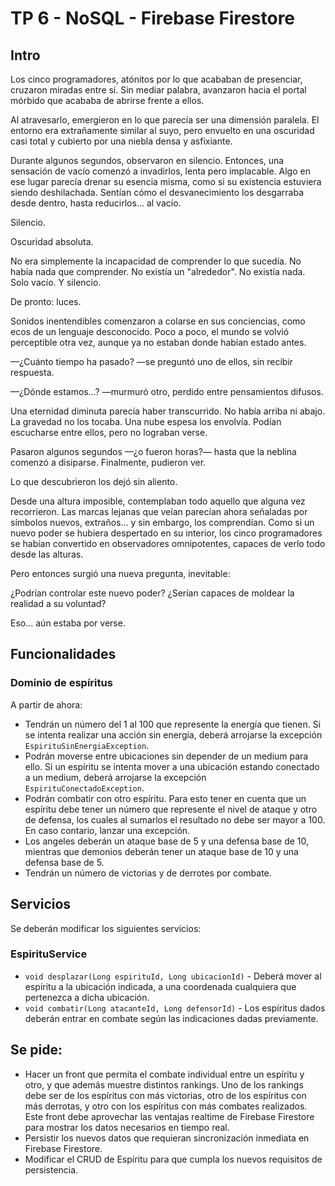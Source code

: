 # TP 6 - NoSQL - Firebase Firestore

## Intro

Los cinco programadores, atónitos por lo que acababan de presenciar, cruzaron miradas entre sí. Sin mediar palabra, avanzaron hacia el portal mórbido que acababa de abrirse frente a ellos.

Al atravesarlo, emergieron en lo que parecía ser una dimensión paralela. El entorno era extrañamente similar al suyo, pero envuelto en una oscuridad casi total y cubierto por una niebla densa y asfixiante.

Durante algunos segundos, observaron en silencio. Entonces, una sensación de vacío comenzó a invadirlos, lenta pero implacable. Algo en ese lugar parecía drenar su esencia misma, como si su existencia estuviera siendo deshilachada. Sentían cómo el desvanecimiento los desgarraba desde dentro, hasta reducirlos... al vacío.

Silencio.

Oscuridad absoluta.

No era simplemente la incapacidad de comprender lo que sucedía. No había nada que comprender. No existía un "alrededor". No existía nada. Solo vacío. Y silencio.

De pronto: luces.

Sonidos inentendibles comenzaron a colarse en sus conciencias, como ecos de un lenguaje desconocido. Poco a poco, el mundo se volvió perceptible otra vez, aunque ya no estaban donde habían estado antes.

—¿Cuánto tiempo ha pasado? —se preguntó uno de ellos, sin recibir respuesta.

—¿Dónde estamos...? —murmuró otro, perdido entre pensamientos difusos.

Una eternidad diminuta parecía haber transcurrido. No había arriba ni abajo. La gravedad no los tocaba. Una nube espesa los envolvía. Podían escucharse entre ellos, pero no lograban verse.

Pasaron algunos segundos —¿o fueron horas?— hasta que la neblina comenzó a disiparse. Finalmente, pudieron ver.

Lo que descubrieron los dejó sin aliento.

Desde una altura imposible, contemplaban todo aquello que alguna vez recorrieron. Las marcas lejanas que veían parecían ahora señaladas por símbolos nuevos, extraños... y sin embargo, los comprendían. Como si un nuevo poder se hubiera despertado en su interior, los cinco programadores se habían convertido en observadores omnipotentes, capaces de verlo todo desde las alturas.

Pero entonces surgió una nueva pregunta, inevitable:

¿Podrían controlar este nuevo poder?
¿Serían capaces de moldear la realidad a su voluntad?

Eso... aún estaba por verse.

## Funcionalidades

### Dominio de espíritus
A partir de ahora:
- Tendrán un número del 1 al 100 que represente la energía que tienen. Si se intenta realizar una acción sin energía, deberá arrojarse la excepción `EspirituSinEnergiaException`.
- Podrán moverse entre ubicaciones sin depender de un medium para ello. Si un espíritu se intenta mover a una ubicación estando conectado a un medium, deberá arrojarse la excepción `EspirituConectadoException`. 
- Podrán combatir con otro espíritu. Para esto tener en cuenta que un espíritu debe tener un número que represente el nivel de ataque y otro de defensa, los cuales al sumarlos el resultado no debe ser mayor a 100. En caso contario, lanzar una excepción. 
- Los angeles deberán un ataque base de 5 y una defensa base de 10, mientras que demonios deberán tener un ataque base de 10 y una defensa base de 5.
- Tendrán un número de victorias y de derrotes por combate.

## Servicios
Se deberán modificar los siguientes servicios:

### EspirituService
- `void desplazar(Long espirituId, Long ubicacionId)` - Deberá mover al espíritu a la ubicación indicada, a una coordenada cualquiera que pertenezca a dicha ubicación.
- `void combatir(Long atacanteId, Long defensorId)` - Los espíritus dados deberán entrar en combate según las indicaciones dadas previamente.

## Se pide:
* Hacer un front que permita el combate individual entre un espíritu y otro, y que además muestre distintos rankings. Uno de los rankings debe ser de los espíritus con más victorias, otro de los espíritus con más derrotas, y otro con los espíritus con más combates realizados. Este front debe aprovechar las ventajas realtime de Firebase Firestore para mostrar los datos necesarios en tiempo real.
* Persistir los nuevos datos que requieran sincronización inmediata en Firebase Firestore.
* Modificar el CRUD de Espíritu para que cumpla los nuevos requisitos de persistencia.